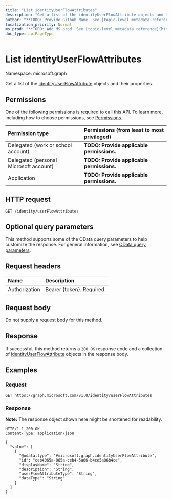 ```yaml
---
title: "List identityUserFlowAttributes"
description: "Get a list of the identityUserFlowAttribute objects and their properties."
author: "**TODO: Provide Github Name. See [topic-level metadata reference](https://msgo.azurewebsites.net/add/document/guidelines/metadata.html#topic-level-metadata)**"
localization_priority: Normal
ms.prod: "**TODO: Add MS prod. See [topic-level metadata reference](https://msgo.azurewebsites.net/add/document/guidelines/metadata.html#topic-level-metadata)**"
doc_type: apiPageType
---
```


# List identityUserFlowAttributes
Namespace: microsoft.graph



Get a list of the [identityUserFlowAttribute](../resources/identityuserflowattribute.md) objects and their properties.

## Permissions
One of the following permissions is required to call this API. To learn more, including how to choose permissions, see [Permissions](/graph/permissions-reference).

|Permission type|Permissions (from least to most privileged)|
|:---|:---|
|Delegated (work or school account)|**TODO: Provide applicable permissions.**|
|Delegated (personal Microsoft account)|**TODO: Provide applicable permissions.**|
|Application|**TODO: Provide applicable permissions.**|

## HTTP request

<!-- {
  "blockType": "ignored"
}
-->
``` http
GET /identity/userFlowAttributes
```

## Optional query parameters
This method supports some of the OData query parameters to help customize the response. For general information, see [OData query parameters](/graph/query-parameters).

## Request headers
|Name|Description|
|:---|:---|
|Authorization|Bearer {token}. Required.|

## Request body
Do not supply a request body for this method.

## Response

If successful, this method returns a `200 OK` response code and a collection of [identityUserFlowAttribute](../resources/identityuserflowattribute.md) objects in the response body.

## Examples

### Request
<!-- {
  "blockType": "request",
  "name": "list_identityuserflowattribute"
}
-->
``` http
GET https://graph.microsoft.com/v1.0/identity/userFlowAttributes
```


### Response
**Note:** The response object shown here might be shortened for readability.
<!-- {
  "blockType": "response",
  "truncated": true,
  "@odata.type": "Collection(microsoft.graph.identityUserFlowAttribute)"
}
-->
``` http
HTTP/1.1 200 OK
Content-Type: application/json

{
  "value": [
    {
      "@odata.type": "#microsoft.graph.identityUserFlowAttribute",
      "id": "ceb4065a-065a-ceb4-5a06-b4ce5a06b4ce",
      "displayName": "String",
      "description": "String",
      "userFlowAttributeType": "String",
      "dataType": "String"
    }
  ]
}
```

